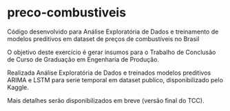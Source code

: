 # preco-combustiveis
Código desenvolvido para Análise Exploratória de Dados e treinamento de modelos preditivos em dataset de preços de combustíveis no Brasil


O objetivo deste exercício é gerar insumos para o Trabalho de Conclusão de Curso de Graduação em Engenharia de Produção.

Realizada Análise Exploratória de Dados e treinados modelos preditivos ARIMA e LSTM para serie temporal em dataset publico, disponibilizado pelo Kaggle.

Mais detalhes serão disponibilizados em breve (versão final do TCC).
